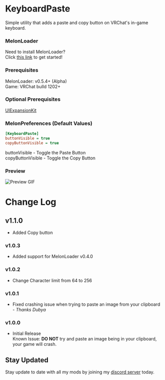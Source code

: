 # KeyboardPaste
Simple utility that adds a paste and copy button on VRChat's in-game keyboard.

### MelonLoader
Need to install MelonLoader?<br>
Click [this link](https://melonwiki.xyz/) to get started!

### Prerequisites
MelonLoader: v0.5.4+ (Alpha)<br>
Game: VRChat bulld 1202+

### Optional Prerequisites
[UIExpansionKit](https://github.com/knah/VRCMods)

### MelonPreferences (Default Values)
```ini
[KeyboardPaste]
buttonVisible = true
copyButtonVisible = true
```
buttonVisible - Toggle the Paste Button<br>
copyButtonVisible - Toggle the Copy Button

### Preview
![Preview GIF](https://i.mintlily.lgbt/ztJR4FG15oPN.png)

# Change Log
## v1.1.0
* Added Copy button

### v1.0.3
* Added support for MelonLoader v0.4.0

### v1.0.2
* Change Character limit from 64 to 256

### v1.0.1
* Fixed crashing issue when trying to paste an image from your clipboard - _Thanks Dubya_

### v1.0.0
* Initial Release<br>
Known Issue: **DO NOT** try and paste an image being in your clipboard, your game will crash.


## Stay Updated
Stay update to date with all my mods by joining my [discord server](https://discord.gg/qkycuAMUGS) today.
